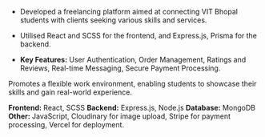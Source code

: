 * Developed a freelancing platform aimed at connecting VIT Bhopal students with clients seeking various skills and services.

* Utilised React and SCSS for the frontend, and Express.js, Prisma for the backend.

* **Key Features:** User Authentication, Order Management, Ratings and Reviews, Real-time Messaging, Secure Payment Processing.

Promotes a flexible work environment, enabling students to showcase their skills and gain real-world experience.

**Frontend:** React, SCSS 
**Backend:** Express.js, Node.js
**Database:** MongoDB 
**Other:** JavaScript, Cloudinary for image upload, Stripe for payment processing, Vercel for deployment.
